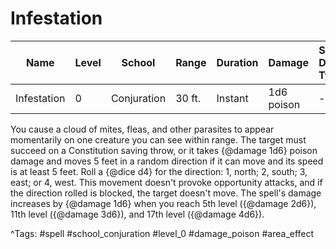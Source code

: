 # Infestation

| Name | Level | School | Range | Duration | Damage | Save DC & Type |
|------|-------|--------|-------|----------|--------|----------------|
| Infestation | 0 | Conjuration | 30 ft. | Instant | 1d6 poison | - |

You cause a cloud of mites, fleas, and other parasites to appear momentarily on one creature you can see within range. The target must succeed on a Constitution saving throw, or it takes {@damage 1d6} poison damage and moves 5 feet in a random direction if it can move and its speed is at least 5 feet. Roll a {@dice d4} for the direction: 1, north; 2, south; 3, east; or 4, west. This movement doesn't provoke opportunity attacks, and if the direction rolled is blocked, the target doesn't move. The spell's damage increases by {@damage 1d6} when you reach 5th level ({@damage 2d6}), 11th level ({@damage 3d6}), and 17th level ({@damage 4d6}).

^Tags: #spell #school_conjuration #level_0 #damage_poison #area_effect